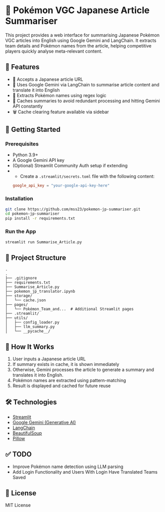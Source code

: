 # 🧠 Pokémon VGC Japanese Article Summariser

This project provides a web interface for summarising Japanese Pokémon VGC articles into English using Google Gemini and LangChain. It extracts team details and Pokémon names from the article, helping competitive players quickly analyse meta-relevant content.

## 🔧 Features

- 🔗 Accepts a Japanese article URL
- 🧠 Uses Google Gemini via LangChain to summarise article content and translate it into English
- 🧪 Extracts Pokémon names using regex logic
- 💾 Caches summaries to avoid redundant processing and hitting Gemini API constantly
- 🗑️ Cache clearing feature available via sidebar

## 🚀 Getting Started

### Prerequisites

- Python 3.9+
- A Google Gemini API key
- (Optional) Streamlit Community Auth setup if extending
- - Create a `.streamlit/secrets.toml` file with the following content:
  ```toml
  google_api_key = "your-google-api-key-here"

### Installation

```bash
git clone https://github.com/mss23/pokemon-jp-summariser.git
cd pokemon-jp-summariser
pip install -r requirements.txt
```

### Run the App

```bash
streamlit run Summarise_Article.py
```

## 📁 Project Structure

```
.
.
├── .gitignore
├── requirements.txt
├── Summarise_Article.py
├── pokemon_jp_translator.ipynb
├── storage/
│   └── cache.json
├── pages/
│   └── Pokémon_Team_and...  # Additional Streamlit pages
├── .streamlit/
├── utils/
│   ├── config_loader.py
│   ├── llm_summary.py
│   └── __pycache__/

```

## 🧠 How It Works

1. User inputs a Japanese article URL
2. If summary exists in cache, it is shown immediately
3. Otherwise, Gemini processes the article to generate a summary and translates it into English.
4. Pokémon names are extracted using pattern-matching
5. Result is displayed and cached for future reuse

## 🛠️ Technologies

- [Streamlit](https://streamlit.io/)
- [Google Gemini (Generative AI)](https://ai.google.dev/)
- [LangChain](https://www.langchain.com/)
- [BeautifulSoup](https://www.crummy.com/software/BeautifulSoup/)
- [Pillow](https://python-pillow.org/)

## ✅ TODO

- Improve Pokémon name detection using LLM parsing
- Add Login Functionality and Users With Login Have Translated Teams Saved 

## 📜 License

MIT License
